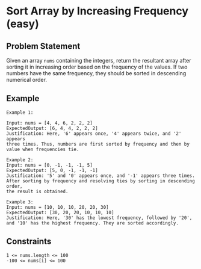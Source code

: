 # Sort Array by Increasing Frequency (easy)

## Problem Statement

Given an array `nums` containing the integers, return the resultant array after
sorting it in increasing order based on the frequency of the values. If two
numbers have the same frequency, they should be sorted in descending numerical
order.

## Example

```text
Example 1:

Input: nums = [4, 4, 6, 2, 2, 2]
ExpectedOutput: [6, 4, 4, 2, 2, 2]
Justification: Here, '6' appears once, '4' appears twice, and '2' appears
three times. Thus, numbers are first sorted by frequency and then by
value when frequencies tie.

Example 2:
Input: nums = [0, -1, -1, -1, 5]
ExpectedOutput: [5, 0, -1, -1, -1]
Justification: '5' and '0' appears once, and '-1' appears three times.
After sorting by frequency and resolving ties by sorting in descending order,
the result is obtained.

Example 3:
Input: nums = [10, 10, 10, 20, 20, 30]
ExpectedOutput: [30, 20, 20, 10, 10, 10]
Justification: Here, '30' has the lowest frequency, followed by '20',
and '10' has the highest frequency. They are sorted accordingly.
```

## Constraints

```text
1 <= nums.length <= 100
-100 <= nums[i] <= 100
```

